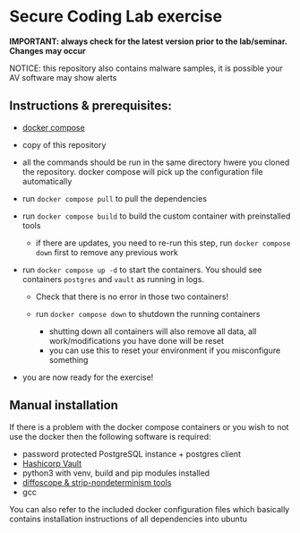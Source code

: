 Secure Coding Lab exercise
==========================

**IMPORTANT: always check for the latest version prior to the lab/seminar. Changes may occur**

NOTICE: this repository also contains malware samples, it is possible your AV software may show alerts


Instructions & prerequisites:
-----------------------------

- [docker compose](https://docs.docker.com/compose/)
- copy of this repository
- all the commands should be run in the same directory hwere you cloned the repository. docker compose will pick up the configuration file automatically
- run `docker compose pull` to pull the dependencies
- run `docker compose build` to build the custom container with preinstalled tools

  - if there are updates, you need to re-run this step, run `docker compose down` first to remove any previous work

- run `docker compose up -d` to start the containers. You should see containers `postgres` and `vault` as running in logs.

  - Check that there is no error in those two containers!
  - run `docker compose down` to shutdown the running containers

    - shutting down all containers will also remove all data, all work/modifications you have done will be reset
    - you can use this to reset your environment if you misconfigure something

- you are now ready for the exercise!


Manual installation
-------------------

If there is a problem with the docker compose containers or you wish to not use the docker then the following software is required:

- password protected PostgreSQL instance + postgres client
- [Hashicorp Vault](https://www.vaultproject.io)
- python3 with venv, build and pip modules installed
- [diffoscope & strip-nondeterminism tools](https://reproducible-builds.org/tools/)
- gcc

You can also refer to the included docker configuration files which basically contains installation instructions of all dependencies into ubuntu

